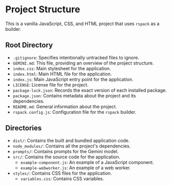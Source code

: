 # Project Structure

This is a vanilla JavaScript, CSS, and HTML project that uses `rspack` as a builder.

## Root Directory

*   `.gitignore`: Specifies intentionally untracked files to ignore.
*   `GEMINI.md`: This file, providing an overview of the project structure.
*   `index.css`: Main stylesheet for the application.
*   `index.html`: Main HTML file for the application.
*   `index.js`: Main JavaScript entry point for the application.
*   `LICENSE`: License file for the project.
*   `package-lock.json`: Records the exact version of each installed package.
*   `package.json`: Contains metadata about the project and its dependencies.
*   `README.md`: General information about the project.
*   `rspack.config.js`: Configuration file for the `rspack` builder.

## Directories

*   `dist/`: Contains the built and bundled application code.
*   `node_modules/`: Contains all the project's dependencies.
*   `prompts/`: Contains prompts for the Gemini model.
*   `src/`: Contains the source code for the application.
    *   `example-component.js`: An example of a JavaScript component.
    *   `example-webworker.js`: An example of a web worker.
*   `styles/`: Contains CSS files for the application.
    *   `variables.css`: Contains CSS variables.